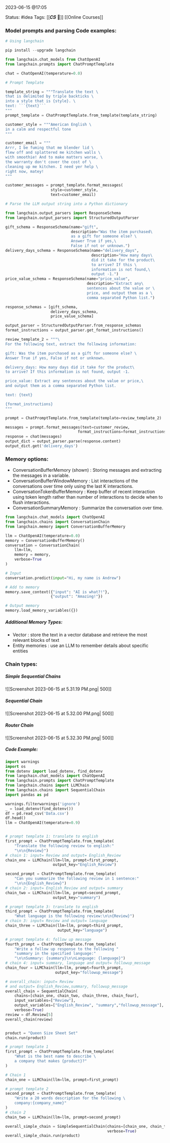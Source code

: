 2023-06-15 @17:05

Status: #idea
Tags: [[𝑪𝑺 📍]] [[Online Courses]]

### Model prompts and parsing Code examples:

```python
# Using langchain

pip install --upgrade langchain

from langchain.chat_models from ChatOpenAI
from langchain.prompts import ChatPromptTemplate

chat = ChatOpenAI(temperature=0.0)
```

```python
# Prompt Template

template_string = """Translate the text \
that is delimited by triple backticks \
into a style that is {style}. \
text: ```{text}```
"""
prompt_template = ChatPromptTemplate.from_template(template_string)

customer_style = """American English \
in a calm and respectful tone
"""

customer_email = """
Arrr, I be fuming that me blender lid \
flew off and splattered me kitchen walls \
with smoothie! And to make matters worse, \
the warranty don't cover the cost of \
cleaning up me kitchen. I need yer help \
right now, matey!
"""

customer_messages = prompt_template.format_messages(
                    style=customer_style,
                    text=customer_email)
```

```python
# Parse the LLM output string into a Python dictionary

from langchain.output_parsers import ResponseSchema
from langchain.output_parsers import StructuredOutputParser

gift_schema = ResponseSchema(name="gift",
                             description="Was the item purchased\
                             as a gift for someone else? \
                             Answer True if yes,\
                             False if not or unknown.")
delivery_days_schema = ResponseSchema(name="delivery_days",
                                      description="How many days\
                                      did it take for the product\
                                      to arrive? If this \
                                      information is not found,\
                                      output -1.")
price_value_schema = ResponseSchema(name="price_value",
                                    description="Extract any\
                                    sentences about the value or \
                                    price, and output them as a \
                                    comma separated Python list.")

response_schemas = [gift_schema, 
                    delivery_days_schema,
                    price_value_schema]

output_parser = StructuredOutputParser.from_response_schemas
format_instructions = output_parser.get_format_instructions()

review_template_2 = """\
For the following text, extract the following information:

gift: Was the item purchased as a gift for someone else? \
Answer True if yes, False if not or unknown.

delivery_days: How many days did it take for the product\
to arrive? If this information is not found, output -1.

price_value: Extract any sentences about the value or price,\
and output them as a comma separated Python list.

text: {text}

{format_instructions}
"""

prompt = ChatPromptTemplate.from_template(template=review_template_2)

messages = prompt.format_messages(text=customer_review, 
                                format_instructions=format_instructions)
response = chat(messages)
output_dict = output_parser.parse(response.content)
output_dict.get('delivery_days')

```


### Memory options:
- ConversationBufferMemory (shown) : Storing messages and extracting the messages in a variable.
- ConversationBufferWindowMemory : List interactions of the conversations over time only using the last K interactions.
- ConversationTokenBufferMemory : Keep buffer of recent interaction using token length rather than number of interactions to decide when to flush interactions.
- ConversationSummaryMemory : Summarize the conversation over time.

```python
from langchain.chat_models import ChatOpenAI
from langchain.chains import ConversationChain
from langchain.memory import ConversationBufferMemory

llm = ChatOpenAI(temperature=0.0)
memory = ConversationBufferMemory()
conversation = ConversationChain(
    llm=llm, 
    memory = memory,
    verbose=True
)

# Input
conversation.predict(input="Hi, my name is Andrew")

# Add to memory
memory.save_context({"input": "AI is what?!"},
                    {"output": "Amazing!"})

# Output memory
memory.load_memory_variables({})

```

##### Additional Memory Types:
- Vector : store the text in a vector database and retrieve the most relevant blocks of text
- Entity memories : use an LLM to remember details about specific entities

### Chain types: 

##### Simple Sequential Chains
![[Screenshot 2023-06-15 at 5.31.19 PM.png| 500]]
#####  Sequential Chain
![[Screenshot 2023-06-15 at 5.32.00 PM.png| 500]]
#####  Router Chain
![[Screenshot 2023-06-15 at 5.32.30 PM.png| 500]]

##### Code Example:
```python
import warnings
import os
from dotenv import load_dotenv, find_dotenv
from langchain.chat_models import ChatOpenAI
from langchain.prompts import ChatPromptTemplate
from langchain.chains import LLMChain
from langchain.chains import SequentialChain
import pandas as pd

warnings.filterwarnings('ignore')
_ = load_dotenv(find_dotenv())
df = pd.read_csv('Data.csv')
df.head()
llm = ChatOpenAI(temperature=0.9)


# prompt template 1: translate to english
first_prompt = ChatPromptTemplate.from_template(
    "Translate the following review to english:"
    "\n\n{Review}")
# chain 1: input= Review and output= English_Review
chain_one = LLMChain(llm=llm, prompt=first_prompt, 
                     output_key="English_Review")

second_prompt = ChatPromptTemplate.from_template(
    "Can you summarize the following review in 1 sentence:"
    "\n\n{English_Review}")
# chain 2: input= English_Review and output= summary
chain_two = LLMChain(llm=llm, prompt=second_prompt, 
                     output_key="summary")

# prompt template 3: translate to english
third_prompt = ChatPromptTemplate.from_template(
    "What language is the following review:\n\n{Review}")
# chain 3: input= Review and output= language
chain_three = LLMChain(llm=llm, prompt=third_prompt,
                       output_key="language")

# prompt template 4: follow up message
fourth_prompt = ChatPromptTemplate.from_template(
    "Write a follow up response to the following "
    "summary in the specified language:"
    "\n\nSummary: {summary}\n\nLanguage: {language}")
# chain 4: input= summary, language and output= followup_message
chain_four = LLMChain(llm=llm, prompt=fourth_prompt,
                      output_key="followup_message")

# overall_chain: input= Review 
# and output= English_Review,summary, followup_message
overall_chain = SequentialChain(
    chains=[chain_one, chain_two, chain_three, chain_four],
    input_variables=["Review"],
    output_variables=["English_Review", "summary","followup_message"],
    verbose=True)
review = df.Review[5]
overall_chain(review)


product = "Queen Size Sheet Set"
chain.run(product)

# prompt template 1
first_prompt = ChatPromptTemplate.from_template(
    "What is the best name to describe \
    a company that makes {product}?"
)

# Chain 1
chain_one = LLMChain(llm=llm, prompt=first_prompt)

# prompt template 2
second_prompt = ChatPromptTemplate.from_template(
    "Write a 20 words description for the following \
    company:{company_name}"
)
# chain 2
chain_two = LLMChain(llm=llm, prompt=second_prompt)

overall_simple_chain = SimpleSequentialChain(chains=[chain_one, chain_two],
                                             verbose=True)
overall_simple_chain.run(product)
```